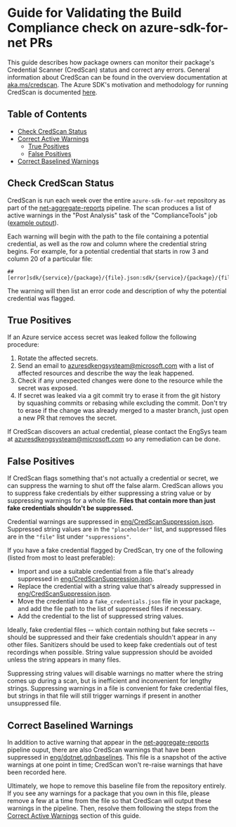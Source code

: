 # Guide for Validating the Build Compliance check on azure-sdk-for-net PRs

This guide describes how package owners can monitor their package's Credential Scanner (CredScan) status and correct any errors.
General information about CredScan can be found in the overview documentation at [aka.ms/credscan][credscan_doc]. The
Azure SDK's motivation and methodology for running CredScan is documented [here][devops_doc].

## Table of Contents
- [Check CredScan Status](#check-credscan-status)
- [Correct Active Warnings](#correct-active-warnings)
  - [True Positives](#true-positives)
  - [False Positives](#false-positives)
- [Correct Baselined Warnings](#correct-baselined-warnings)

## Check CredScan Status
CredScan is run each week over the entire `azure-sdk-for-net` repository as part of the
[net-aggregate-reports][aggregate_reports] pipeline. The scan produces a list of active warnings in the "Post
Analysis" task of the "ComplianceTools" job ([example output][credscan_output]).

Each warning will begin with the path to the file containing a potential credential, as well as the row and column where
the credential string begins. For example, for a potential credential that starts in row 3 and column 20 of a
particular file:
```
##[error]sdk/{service}/{package}/{file}.json:sdk/{service}/{package}/{file}.json(3,20)
```

The warning will then list an error code and description of why the potential credential was flagged.

## True Positives
If an Azure service access secret was leaked follow the following procedure:

1. Rotate the affected secrets.
2. Send an email to azuresdkengsysteam@microsoft.com with a list of affected resources and describe the way the leak happened.
3. Check if any unexpected changes were done to the resource while the secret was exposed.
4. If secret was leaked via a git commit try to erase it from the git history by squashing commits or rebasing while excluding the commit. Don't try to erase if the change was already merged to a master branch, just open a new PR that removes the secret.

If CredScan discovers an actual credential, please contact the EngSys team at azuresdkengsysteam@microsoft.com so any
remediation can be done.

## False Positives
If CredScan flags something that's not actually a credential or secret, we can suppress the warning to shut off the
false alarm. CredScan allows you to suppress fake credentials by either suppressing a string value or by suppressing
warnings for a whole file. **Files that contain more than just fake credentials shouldn't be suppressed.**

Credential warnings are suppressed in [eng/CredScanSuppression.json][suppression_file]. Suppressed string values are in
the `"placeholder"` list, and suppressed files are in the `"file"` list under `"suppressions"`.

If you have a fake credential flagged by CredScan, try one of the following (listed from most to least preferable):
  - Import and use a suitable credential from a file that's already suppressed in [eng/CredScanSuppression.json][suppression_file].
  - Replace the credential with a string value that's already suppressed in [eng/CredScanSuppression.json][suppression_file].
  - Move the credential into a `fake_credentials.json` file in your package, and add the file path to the list of suppressed files if necessary.
  - Add the credential to the list of suppressed string values.

Ideally, fake credential files -- which contain nothing but fake secrets -- should be suppressed and their fake
credentials shouldn't appear in any other files. Sanitizers should be used to keep fake credentials out of test
recordings when possible. String value suppression should be avoided unless the string appears in many files.

Suppressing string values will disable warnings no matter where the string comes up during a scan, but is inefficient
and inconvenient for lengthy strings. Suppressing warnings in a file is convenient for fake credential files, but
strings in that file will still trigger warnings if present in another unsuppressed file.

## Correct Baselined Warnings
In addition to active warning that appear in the [net-aggregate-reports][aggregate_reports] pipeline ouput, there
are also CredScan warnings that have been suppressed in [eng/dotnet.gdnbaselines][baseline]. This file is a snapshot of
the active warnings at one point in time; CredScan won't re-raise warnings that have been recorded here.

Ultimately, we hope to remove this baseline file from the repository entirely. If you see any warnings for a package
that you own in this file, please remove a few at a time from the file so that CredScan will output these warnings in
the pipeline. Then, resolve them following the steps from the [Correct Active Warnings](#correct-active-warnings)
section of this guide.

[aggregate_reports]: https://dev.azure.com/azure-sdk/internal/_build?definitionId=1399&_a=summary
[baseline]: https://github.com/Azure/azure-sdk-for-net/blob/main/eng/dotnet.gdnbaselines
[credscan_doc]: https://aka.ms/credscan
[credscan_output]: https://dev.azure.com/azure-sdk/internal/_build/results?buildId=1321293&view=logs&j=3b141548-98d7-5be1-7ef8-eeb08ca02972&t=7989ab4d-bdd3-5239-37e1-e3681bbc7025
[devops_doc]: https://dev.azure.com/azure-sdk/internal/_wiki/wikis/internal.wiki/413/Credential-Scan-Step-in-Pipeline
[suppression_file]: https://github.com/Azure/azure-sdk-for-net/blob/main/eng/CredScanSuppression.json
